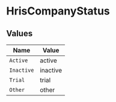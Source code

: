 # HrisCompanyStatus


## Values

| Name       | Value      |
| ---------- | ---------- |
| `Active`   | active     |
| `Inactive` | inactive   |
| `Trial`    | trial      |
| `Other`    | other      |